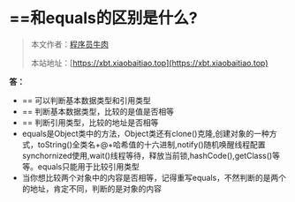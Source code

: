 # ==和equals的区别是什么?

> 本文作者：[程序员牛肉](https://github.com/luoye6)
>
> 本站地址：[https://xbt.xiaobaitiao.top](https://xbt.xiaobaitiao.top)

**答：**

- == 可以判断基本数据类型和引用类型
- == 判断基本数据类型，比较的是值是否相等
- == 判断引用类型，比较的地址是否相等
- equals是Object类中的方法，Object类还有clone()克隆,创建对象的一种方式，toString()全类名+@+哈希值的十六进制,notify()随机唤醒线程配置synchornized使用,wait()线程等待，释放当前锁,hashCode(),getClass()等等。equals只能用于比较引用类型
- 当你想比较两个对象中的内容是否相等，记得重写equals，不然判断的是两个的地址，肯定不同，判断的是对象的内容